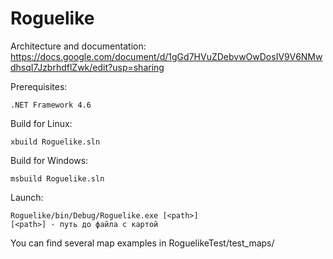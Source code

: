 # Roguelike

Architecture and documentation:
https://docs.google.com/document/d/1gGd7HVuZDebvwOwDosIV9V6NMwdhsqI7JzbrhdflZwk/edit?usp=sharing

Prerequisites:
```
.NET Framework 4.6
```

Build for Linux:
```
xbuild Roguelike.sln
```

Build for Windows:

```
msbuild Roguelike.sln
```

Launch:
```
Roguelike/bin/Debug/Roguelike.exe [<path>]
[<path>] - путь до файла с картой
```

You can find several map examples in RoguelikeTest/test_maps/
